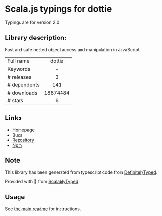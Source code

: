 
# Scala.js typings for dottie

Typings are for version 2.0

## Library description:
Fast and safe nested object access and manipulation in JavaScript

|                    |                 |
| ------------------ | :-------------: |
| Full name          | dottie |
| Keywords           | - |
| # releases         | 3 |
| # dependents       | 141 |
| # downloads        | 18874484 |
| # stars            | 6 |

## Links
- [Homepage](https://github.com/mickhansen/dottie.js#readme)
- [Bugs](https://github.com/mickhansen/dottie.js/issues)
- [Repository](https://github.com/mickhansen/dottie.js)
- [Npm](https://www.npmjs.com/package/dottie)
    


## Note
This library has been generated from typescript code from [DefinitelyTyped](https://definitelytyped.org).

Provided with :purple_heart: from [ScalablyTyped](https://github.com/oyvindberg/ScalablyTyped)

## Usage
See [the main readme](../../readme.md) for instructions.


